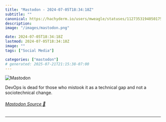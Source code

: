 ```yaml
---
title: "Mastodon - 2024-07-05T18:34:18Z"
subtitle: ""
canonical: https://hachyderm.io/users/mweagle/statuses/112735319405017523
description:
image: "/images/mastodon.png"

date: 2024-07-05T18:34:18Z
lastmod: 2024-07-05T18:34:18Z
image: ""
tags: ["Social Media"]

categories: ["mastodon"]
# generated: 2025-07-21T21:15:38-07:00
---
```

![Mastodon](/images/mastodon.png)

<p>DevOps is dead for those who mistook it as a technical gap and not a sociotechnical change.</p>


###### [Mastodon Source 🐘](https://hachyderm.io/@mweagle/112735319405017523)

___
